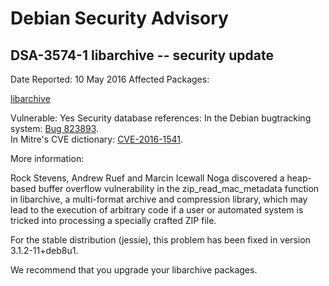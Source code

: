 
Debian Security Advisory
========================


DSA-3574-1 libarchive -- security update
----------------------------------------



Date Reported:
10 May 2016
Affected Packages:

[libarchive](https://packages.debian.org/src:libarchive)

Vulnerable:
Yes
Security database references:
In the Debian bugtracking system: [Bug 823893](https://bugs.debian.org/cgi-bin/bugreport.cgi?bug=823893).  
In Mitre's CVE dictionary: [CVE-2016-1541](https://security-tracker.debian.org/tracker/CVE-2016-1541).  

More information:

Rock Stevens, Andrew Ruef and Marcin Icewall Noga discovered a
heap-based buffer overflow vulnerability in the zip\_read\_mac\_metadata
function in libarchive, a multi-format archive and compression library,
which may lead to the execution of arbitrary code if a user or automated
system is tricked into processing a specially crafted ZIP file.


For the stable distribution (jessie), this problem has been fixed in
version 3.1.2-11+deb8u1.


We recommend that you upgrade your libarchive packages.





